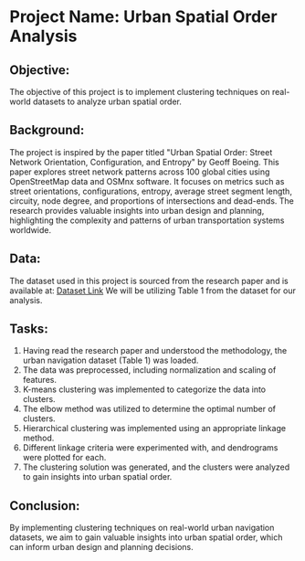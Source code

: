 # Project Name: Urban Spatial Order Analysis

## Objective:
The objective of this project is to implement clustering techniques on real-world datasets to analyze urban spatial order.

## Background:
The project is inspired by the paper titled "Urban Spatial Order: Street Network Orientation, Configuration, and Entropy" by Geoff Boeing. This paper explores street network patterns across 100 global cities using OpenStreetMap data and OSMnx software. It focuses on metrics such as street orientations, configurations, entropy, average street segment length, circuity, node degree, and proportions of intersections and dead-ends. The research provides valuable insights into urban design and planning, highlighting the complexity and patterns of urban transportation systems worldwide.

## Data:
The dataset used in this project is sourced from the research paper and is available at: [Dataset Link](https://appliednetsci.springeropen.com/articles/10.1007/s41109-019-0189-1)
We will be utilizing Table 1 from the dataset for our analysis.

## Tasks:
1. Having read the research paper and understood the methodology, the urban navigation dataset (Table 1) was loaded.
2. The data was preprocessed, including normalization and scaling of features.
3. K-means clustering was implemented to categorize the data into clusters.
4. The elbow method was utilized to determine the optimal number of clusters.
5. Hierarchical clustering was implemented using an appropriate linkage method.
6. Different linkage criteria were experimented with, and dendrograms were plotted for each.
7. The clustering solution was generated, and the clusters were analyzed to gain insights into urban spatial order.

## Conclusion:
By implementing clustering techniques on real-world urban navigation datasets, we aim to gain valuable insights into urban spatial order, which can inform urban design and planning decisions.

